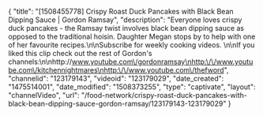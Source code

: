 {
    "title": "[1508455778] Crispy Roast Duck Pancakes with Black Bean Dipping Sauce | Gordon Ramsay",
    "description": "Everyone loves crispy duck pancakes - the Ramsay twist involves black bean dipping sauce as opposed to the traditional hoisin. Daughter Megan stops by to help with one of her favourite recipes.\n\nSubscribe for weekly cooking videos. \n\nIf you liked this clip check out the rest of Gordon's channels:\n\nhttp:\/\/www.youtube.com\/gordonramsay\nhttp:\/\/www.youtube.com\/kitchennightmares\nhttp:\/\/www.youtube.com\/thefword",
    "channelid": "123179143",
    "videoid": "123179029",
    "date_created": "1475514001",
    "date_modified": "1508373255",
    "type": "captivate",
    "layout": "channelVideo",
    "url": "\/food-network\/crispy-roast-duck-pancakes-with-black-bean-dipping-sauce-gordon-ramsay\/123179143-123179029"
}